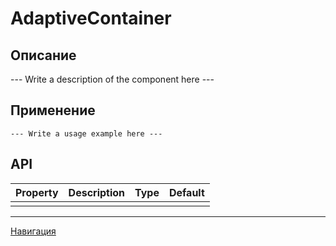# AdaptiveContainer

## Описание

--- Write a description of the component here ---

## Применение

```TSX
--- Write a usage example here ---
```

## API

| Property | Description | Type | Default |
|:---------|:------------|:-----|:--------|
|          |             |      |         |

---
[Навигация](../navigation.md)